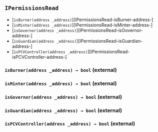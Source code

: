 ## <span id="IPermissionsRead"></span> `IPermissionsRead`



- [`isBurner(address _address)`][IPermissionsRead-isBurner-address-]
- [`isMinter(address _address)`][IPermissionsRead-isMinter-address-]
- [`isGovernor(address _address)`][IPermissionsRead-isGovernor-address-]
- [`isGuardian(address _address)`][IPermissionsRead-isGuardian-address-]
- [`isPCVController(address _address)`][IPermissionsRead-isPCVController-address-]
### <span id="IPermissionsRead-isBurner-address-"></span> `isBurner(address _address) → bool` (external)



### <span id="IPermissionsRead-isMinter-address-"></span> `isMinter(address _address) → bool` (external)



### <span id="IPermissionsRead-isGovernor-address-"></span> `isGovernor(address _address) → bool` (external)



### <span id="IPermissionsRead-isGuardian-address-"></span> `isGuardian(address _address) → bool` (external)



### <span id="IPermissionsRead-isPCVController-address-"></span> `isPCVController(address _address) → bool` (external)



